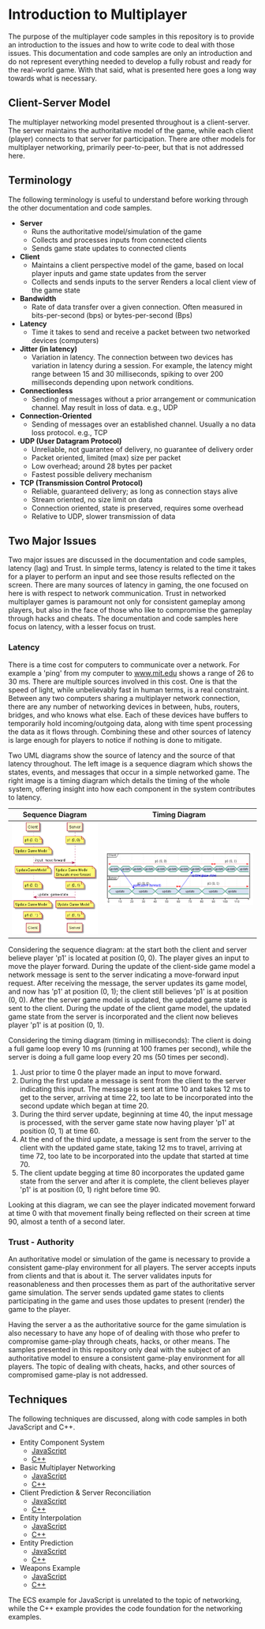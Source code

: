 # Introduction to Multiplayer

The purpose of the multiplayer code samples in this repository is to provide an introduction to the issues and how to write code to deal with those issues.  This documentation and code samples are only an introduction and do not represent everything needed to develop a fully robust and ready for the real-world game.  With that said, what is presented here goes a long way towards what is necessary.

## Client-Server Model

The multiplayer networking model presented throughout is a client-server.  The server maintains the authoritative model of the game, while each client (player) connects to that server for participation.  There are other models for multiplayer networking, primarily peer-to-peer, but that is not addressed here.

## Terminology

The following terminology is useful to understand before working through the other documentation and code samples.

* **Server**
  * Runs the authoritative model/simulation of the game
  * Collects and processes inputs from connected clients
  * Sends game state updates to connected clients
* **Client**
  * Maintains a client perspective model of the game, based on local player inputs and game state updates from the server
  * Collects and sends inputs to the server
  Renders a local client view of the game state
* **Bandwidth**
  * Rate of data transfer over a given connection.  Often measured in bits-per-second (bps) or bytes-per-second (Bps)
* **Latency**
  * Time it takes to send and receive a packet between two networked devices (computers)
* **Jitter (in latency)**
  * Variation in latency.  The connection between two devices has variation in latency during a session.  For example, the latency might range between 15 and 30 milliseconds, spiking to over 200 milliseconds depending upon network conditions.
* **Connectionless**
  * Sending of messages without a prior arrangement or communication channel.  May result in loss of data.  e.g., UDP
* **Connection-Oriented**
  * Sending of messages over an established channel.  Usually a no data loss protocol.  e.g., TCP
* **UDP (User Datagram Protocol)**
  * Unreliable, not guarantee of delivery, no guarantee of delivery order
  * Packet oriented, limited (max) size per packet
  * Low overhead; around 28 bytes per packet
  * Fastest possible delivery mechanism
* **TCP (Transmission Control Protocol)**
  * Reliable, guaranteed delivery; as long as connection stays alive
  * Stream oriented, no size limit on data
  * Connection oriented, state is preserved, requires some overhead
  * Relative to UDP, slower transmission of data

## Two Major Issues

Two major issues are discussed in the documentation and code samples, latency (lag) and Trust.  In simple terms, latency is related to the time it takes for a player to perform an input and see those results reflected on the screen.  There are many sources of latency in gaming, the one focused on here is with respect to network communication.  Trust in networked multiplayer games is paramount not only for consistent gameplay among players, but also in the face of those who like to compromise the gameplay through hacks and cheats.  The documentation and code samples here focus on latency, with a lesser focus on trust.

### Latency

There is a time cost for computers to communicate over a network.  For example a 'ping' from my computer to www.mit.edu shows a range of 26 to 30 ms.  There are multiple sources involved in this cost.  One is that the speed of light, while unbelievably fast in human terms, is a real constraint.  Between any two computers sharing a multiplayer network connection, there are any number of networking devices in between, hubs, routers, bridges, and who knows what else.  Each of these devices have buffers to temporarily hold incoming/outgoing data, along with time spent processing the data as it flows through.  Combining these and other sources of latency is large enough for players to notice if nothing is done to mitigate.

Two UML diagrams show the source of latency and the source of that latency throughout.  The left image is a sequence diagram which shows the states, events, and messages that occur in a simple networked game.  The right image is a timing diagram which details the timing of the whole system, offering insight into how each component in the system contributes to latency.

Sequence Diagram | Timing Diagram
-----------------|---------------
![Basic Networking - Sequence](https://github.com/ProfPorkins/GameTech/blob/master/doc/Multiplayer/images/Basic%20Network%20-%20Sequence.png) | ![Basic Networking - Timing](https://github.com/ProfPorkins/GameTech/blob/master/doc/Multiplayer/images/Basic%20Network%20-%20Timing.png)

Considering the sequence diagram: at the start both the client and server believe player 'p1' is located at position (0, 0).  The player gives an input to move the player forward.  During the update of the client-side game model a network message is sent to the server indicating a move-forward input request.  After receiving the message, the server updates its game model, and now has 'p1' at position (0, 1); the client still believes 'p1' is at position (0, 0).  After the server game model is updated, the updated game state is sent to the client.  During the update of the client game model, the updated game state from the server is incorporated and the client now believes player 'p1' is at position (0, 1).

Considering the timing diagram (timing in milliseconds): The client is doing a full game loop every 10 ms (running at 100 frames per second), while the server is doing a full game loop every 20 ms (50 times per second).

1. Just prior to time 0 the player made an input to move forward.
1. During the first update a message is sent from the client to the server indicating this input.  The message is sent at time 10 and takes 12 ms to get to the server, arriving at time 22, too late to be incorporated into the second update which began at time 20.
1. During the third server update, beginning at time 40, the input message is processed, with the server game state now having player 'p1' at position (0, 1) at time 60.
1. At the end of the third update, a message is sent from the server to the client with the updated game state, taking 12 ms to travel, arriving at time 72, too late to be incorporated into the update that started at time 70.
1. The client update begging at time 80 incorporates the updated game state from the server and after it is complete, the client believes player 'p1' is at position (0, 1) right before time 90.

Looking at this diagram, we can see the player indicated movement forward at time 0 with that movement finally being reflected on their screen at time 90, almost a tenth of a second later.

### Trust - Authority

An authoritative model or simulation of the game is necessary to provide a consistent game-play environment for all players.  The server accepts inputs from clients and that is about it.  The server validates inputs for reasonableness and then processes them as part of the authoritative server game simulation.  The server sends updated game states to clients participating in the game and uses those updates to present (render) the game to the player.

Having the server a as the authoritative source for the game simulation is also necessary to have any hope of of dealing with those who prefer to compromise game-play through cheats, hacks, or other means.  The samples presented in this repository only deal with the subject of an authoritative model to ensure a consistent game-play environment for all players.  The topic of dealing with cheats, hacks, and other sources of compromised game-play is not addressed.

## Techniques

The following techniques are discussed, along with code samples in both JavaScript and C++.

* Entity Component System
  * [JavaScript](https://github.com/ProfPorkins/GameTech/tree/master/JavaScript/SnakeGame-ECS)
  * [C++](https://github.com/ProfPorkins/GameTech/tree/master/C%2B%2B/Multiplayer/Step%200%20-%20ECS)
* Basic Multiplayer Networking
  * [JavaScript](https://github.com/ProfPorkins/GameTech/tree/master/JavaScript/Multiplayer/Step%201%20-%20Basic/)
  * [C++](https://github.com/ProfPorkins/GameTech/tree/master/C%2B%2B/Multiplayer/Step%201%20-%20Basic/)
* Client Prediction & Server Reconciliation
  * [JavaScript](https://github.com/ProfPorkins/GameTech/tree/master/JavaScript/Multiplayer/Step%202%20-%20Client%20Prediction)
  * [C++](https://github.com/ProfPorkins/GameTech/tree/master/C%2B%2B/Multiplayer/Step%202%20-%20Client%20Prediction)
* Entity Interpolation
  * [JavaScript](https://github.com/ProfPorkins/GameTech/tree/master/JavaScript/Multiplayer/Step%203%20-%20Entity%20Interpolation)
  * [C++](https://github.com/ProfPorkins/GameTech/tree/master/C%2B%2B/Multiplayer/Step%203%20-%20Entity%20Interpolation)
* Entity Prediction
  * [JavaScript](https://github.com/ProfPorkins/GameTech/tree/master/JavaScript/Multiplayer/Step%204%20-%20Entity%20Prediction)
  * [C++](https://github.com/ProfPorkins/GameTech/tree/master/C%2B%2B/Multiplayer/Step%204%20-%20Entity%20Prediction)
* Weapons Example
  * [JavaScript](https://github.com/ProfPorkins/GameTech/tree/master/JavaScript/Multiplayer/Step%205%20-%20Weapons)
  * [C++](https://github.com/ProfPorkins/GameTech/tree/master/C%2B%2B/Multiplayer/Step%205%20-%20Weapons)

The ECS example for JavaScript is unrelated to the topic of networking, while the C++ example provides the code foundation for the networking examples.
